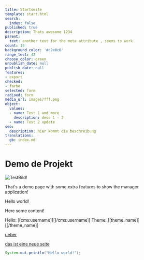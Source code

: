 ```yaml
---
title: Startseite
template: start.html
search:
  index: false
published: true
description: Thats awesome 1234
parent:
  text: another text for the meta attribute , seems to work
count: 18
background_color: '#c2e0c6'
range_test: 42
choose_color: green
unpublish_date: null
publish_date: null
features:
- export
checked:
- farbe
selected: form
radioed: form
media_url: images/fff.png
object:
  values:
  - name: Test 1 and more
    description: desc 1 - 2
  - name: Test 2 update
seo:
  description: hier kommt die beschreibung
translations:
  gb: index.md
---
```


# Demo de Projekt

![TestBild!](/de/media/images/test.jpg?format=small)

That's a demo page with some extra features to show the manager application!

Hello world!

Here some content!

Hello: [[cms:username]][[/cms:username]]
Theme: [[theme_name]][[/theme_name]]

[ueber](/ueber)

[das ist eine neue seite](/das-ist-eine-neue-seite)


```java
System.out.println("Hello world!");
```
